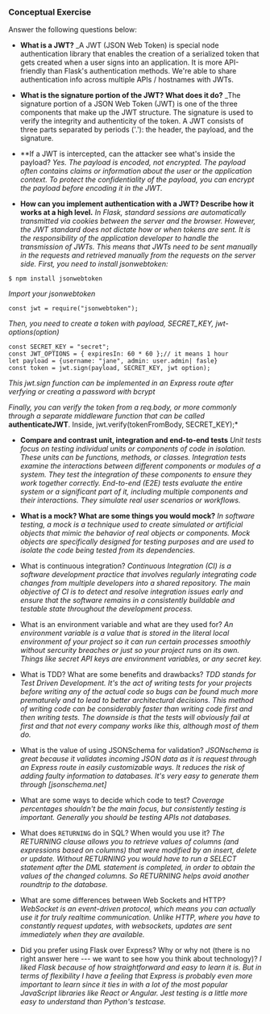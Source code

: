 ### Conceptual Exercise

Answer the following questions below:

- **What is a JWT?**
  _A JWT (JSON Web Token) is special node authentication library that enables the creation of a serialized token that gets created when a user signs into an application. It is more API-friendly than Flask's authentication methods. We're able to share authentication info across multiple APIs / hostnames with JWTs.

- **What is the signature portion of the JWT? What does it do?**
  _The signature portion of a JSON Web Token (JWT) is one of the three components that make up the JWT structure. The signature is used to verify the integrity and authenticity of the token.
  A JWT consists of three parts separated by periods ('.'): the header, the payload, and the signature.

- **If a JWT is intercepted, can the attacker see what's inside the payload?
  _Yes. The payload is encoded, not encrypted. The payload often contains claims or information about the user or the application context. To protect the confidentiality of the payload, you can encrypt the payload before encoding it in the JWT._
  
- **How can you implement authentication with a JWT? Describe how it works at a high level.**
  _In Flask, standard sessions are automatically transmitted via cookies between the server and the browser. However, the JWT standard does not dictate how or when tokens are sent. It is the responsibility of the application developer to handle the transmission of JWTs. This means that JWTs need to be sent manually in the requests and retrieved manually from the requests on the server side._
  _First, you need to install jsonwebtoken:_

```
$ npm install jsonwebtoken
```

_Import your jsonwebtoken_

```
const jwt = require("jsonwebtoken");
```

_Then, you need to create a token with payload, SECRET_KEY, jwt-options(option)_

```
const SECRET_KEY = "secret";
const JWT_OPTIONS = { expiresIn: 60 * 60 };// it means 1 hour
let payload = {username: "jane", admin: user.admin| fasle}
const token = jwt.sign(payload, SECRET_KEY, jwt option);
```

_This jwt.sign function can be implemented in an Express route after verfying or creating a password with bcrypt_

_Finally, you can verify the token from a req.body, or more commonly through a separate middleware function that can be called_ **authenticateJWT**. Inside, jwt.verify(tokenFromBody, SECRET_KEY);\*

- **Compare and contrast unit, integration and end-to-end tests**
  _Unit tests focus on testing individual units or components of code in isolation. These units can be functions, methods, or classes._
  _Integration tests examine the interactions between different components or modules of a system. They test the integration of these components to ensure they work together correctly._
  _End-to-end (E2E) tests evaluate the entire system or a significant part of it, including multiple components and their interactions. They simulate real user scenarios or workflows._

- **What is a mock? What are some things you would mock?**
  _In software testing, a mock is a technique used to create simulated or artificial objects that mimic the behavior of real objects or components. Mock objects are specifically designed for testing purposes and are used to isolate the code being tested from its dependencies._

- What is continuous integration?
  _Continuous Integration (CI) is a software development practice that involves regularly integrating code changes from multiple developers into a shared repository. The main objective of CI is to detect and resolve integration issues early and ensure that the software remains in a consistently buildable and testable state throughout the development process._

- What is an environment variable and what are they used for?
  _An environment variable is a value that is stored in the literal local environment of your project so it can run certain processes smoothly without sercurity breaches or just so your project runs on its own. Things like secret API keys are environment variables, or any secret key._

- What is TDD? What are some benefits and drawbacks?
  _TDD stands for Test Driven Development. It's the act of writing tests for your projects before writing any of the actual code so bugs can be found much more prematurely and to lead to better architectural decisions. This method of writing code can be considerably faster than writing code first and then writing tests. The downside is that the tests will obviously fail at first and that not every company works like this, although most of them do._

- What is the value of using JSONSchema for validation?
  _JSONschema is great because it validates incoming JSON data as it is request through an Express route in easily customizable ways. It reduces the risk of adding faulty information to databases. It's very easy to generate them through [jsonschema.net]_

- What are some ways to decide which code to test?
  _Coverage percentages shouldn't be the main focus, but consistently testing is important. Generally you should be testing APIs not databases._

- What does `RETURNING` do in SQL? When would you use it?
  _The RETURNING clause allows you to retrieve values of columns (and expressions based on columns) that were modified by an insert, delete or update. Without RETURNING you would have to run a SELECT statement after the DML statement is completed, in order to obtain the values of the changed columns. So RETURNING helps avoid another roundtrip to the database._

- What are some differences between Web Sockets and HTTP?
  _WebSocket is an event-driven protocol, which means you can actually use it for truly realtime communication. Unlike HTTP, where you have to constantly request updates, with websockets, updates are sent immediately when they are available._

- Did you prefer using Flask over Express? Why or why not (there is no right
  answer here --- we want to see how you think about technology)?
  _I liked Flask because of how straightforward and easy to learn it is. But in terms of flexibility I have a feeling that Express is probably even more important to learn since it ties in with a lot of the most popular JavaScript libraries like React or Angular. Jest testing is a little more easy to understand than Python's testcase._
